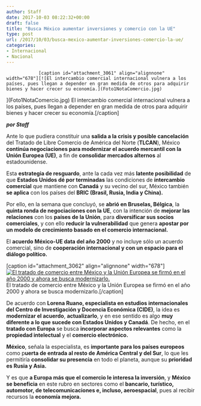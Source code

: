 ```yaml
---
author: Staff
date: 2017-10-03 08:22:32+00:00
draft: false
title: "Busca México aumentar inversiones y comercio con la UE"
type: post
url: /2017/10/03/busca-mexico-aumentar-inversiones-comercio-la-ue/
categories:
- Internacional
- Nacional
---
```



				[caption id="attachment_3061" align="alignnone" width="678"][![El intercambio comercial internacional vulnera a los países, pues llegan a depender en gran medida de otros para adquirir bienes y hacer crecer su economía.](Foto1NotaComercio.jpg)
](Foto1NotaComercio.jpg) El intercambio comercial internacional vulnera a los países, pues llegan a depender en gran medida de otros para adquirir bienes y hacer crecer su economía.[/caption]

_**por Staff**_

Ante lo que pudiera constituir una **salida a la crisis y posible cancelación** del Tratado de Libre Comercio de América del Norte (**TLCAN**), México **continúa negociaciones para modernizar el acuerdo mercantil con la Unión Europea (UE)**, a fin de **consolidar mercados alternos** al estadounidense.

Esta **estrategia de resguardo**, ante la cada vez más **latente posibilidad** de que **Estados Unidos dé por terminadas** las condiciones de **intercambio comercial** que mantiene con **Canadá** y su vecino del sur, México también **se aplica** con los países del **BRIC (Brasil, Rusia, India y China).**

Por ello, en la semana que concluyó, se **abrió en Bruselas, Bélgica**, la **quinta ronda de negociaciones con la UE**, con la intención de **mejorar las relaciones** con los **países de la Unión**, para **diversificar sus socios comerciales**, y con ello **reducir la vulnerabilidad** que genera **apostar por un modelo de crecimiento basado en el comercio internacional.**

El **acuerdo México-UE data del año 2000** y no incluye sólo un acuerdo comercial, sino de **cooperación internacional y con un espacio para el diálogo político.**

[caption id="attachment_3062" align="alignnone" width="678"][![El tratado de comercio entre México y la Unión Europea se firmó en el año 2000 y ahora se busca modernizarlo.](Foto2NotaComercio.jpg)
](Foto2NotaComercio.jpg) El tratado de comercio entre México y la Unión Europea se firmó en el año 2000 y ahora se busca modernizarlo.[/caption]

De acuerdo con **Lorena Ruano, especialista en estudios internacionales del Centro de Investigación y Docencia Económica (CIDE)**, la idea es **modernizar el acuerdo**, **actualizarlo**, y en ese sentido es algo **muy diferente a lo que sucede con Estados Unidos y Canadá**. De hecho, en el **tratado con Europa** se busca **incorporar aspectos relevantes** como la **propiedad intelectual** y el **comercio electrónico.**

**México**, señala la especialista, es **importante para los países europeos** como p**uerta de entrada al resto de América Central y del Sur**, lo que les permitiría **consolidar su presencia** en todo el planeta, aunque su **prioridad es Rusia y Asia.**

Y es que **a Europa más que el comercio le interesa la inversión**, y **México se beneficia** en este rubro en sectores como el **bancario, turístico, automotor, de telecomunicaciones e, incluso, aeroespacial**, pues al recibir recursos la **economía mejora.**		

